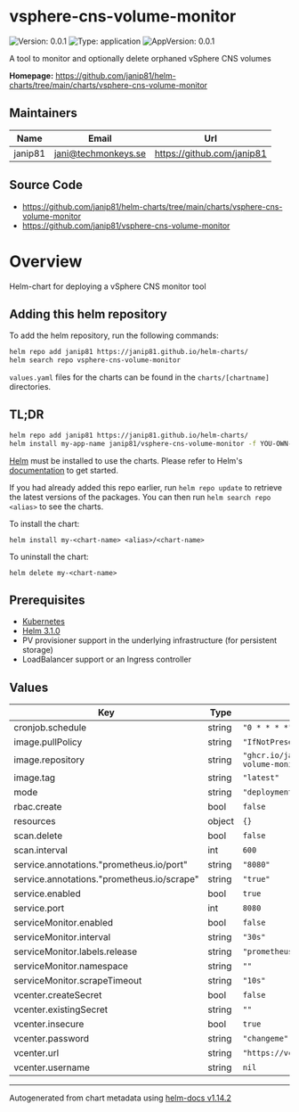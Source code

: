 # vsphere-cns-volume-monitor

![Version: 0.0.1](https://img.shields.io/badge/Version-0.0.1-informational?style=flat-square) ![Type: application](https://img.shields.io/badge/Type-application-informational?style=flat-square) ![AppVersion: 0.0.1](https://img.shields.io/badge/AppVersion-0.0.1-informational?style=flat-square)

A tool to monitor and optionally delete orphaned vSphere CNS volumes

**Homepage:** <https://github.com/janip81/helm-charts/tree/main/charts/vsphere-cns-volume-monitor>

## Maintainers

| Name | Email | Url |
| ---- | ------ | --- |
| janip81 | <jani@techmonkeys.se> | <https://github.com/janip81> |

## Source Code

* <https://github.com/janip81/helm-charts/tree/main/charts/vsphere-cns-volume-monitor>
* <https://github.com/janip81/vsphere-cns-volume-monitor>

# Overview
Helm-chart for deploying a vSphere CNS monitor tool

## Adding this helm repository

To add the helm repository, run the following commands:

```bash
helm repo add janip81 https://janip81.github.io/helm-charts/
helm search repo vsphere-cns-volume-monitor
```

`values.yaml` files for the charts can be found in the `charts/[chartname]` directories.

## TL;DR

```bash
helm repo add janip81 https://janip81.github.io/helm-charts/
helm install my-app-name janip81/vsphere-cns-volume-monitor -f YOU-OWN-VALUES.yaml
```

[Helm](https://helm.sh) must be installed to use the charts.  Please refer to
Helm's [documentation](https://helm.sh/docs) to get started.

If you had already added this repo earlier, run `helm repo update` to retrieve
the latest versions of the packages.  You can then run `helm search repo
<alias>` to see the charts.

To install the <chart-name> chart:

    helm install my-<chart-name> <alias>/<chart-name>

To uninstall the chart:

    helm delete my-<chart-name>

## Prerequisites

- [Kubernetes](https://kubernetes.io/)
- [Helm 3.1.0](https://helm.sh)
- PV provisioner support in the underlying infrastructure (for persistent storage)
- LoadBalancer support or an Ingress controller

## Values

| Key | Type | Default | Description |
|-----|------|---------|-------------|
| cronjob.schedule | string | `"0 * * * *"` |  |
| image.pullPolicy | string | `"IfNotPresent"` |  |
| image.repository | string | `"ghcr.io/janip81/vsphere-cns-volume-monitor"` |  |
| image.tag | string | `"latest"` |  |
| mode | string | `"deployment"` |  |
| rbac.create | bool | `false` |  |
| resources | object | `{}` |  |
| scan.delete | bool | `false` |  |
| scan.interval | int | `600` |  |
| service.annotations."prometheus.io/port" | string | `"8080"` |  |
| service.annotations."prometheus.io/scrape" | string | `"true"` |  |
| service.enabled | bool | `true` |  |
| service.port | int | `8080` |  |
| serviceMonitor.enabled | bool | `false` |  |
| serviceMonitor.interval | string | `"30s"` |  |
| serviceMonitor.labels.release | string | `"prometheus"` |  |
| serviceMonitor.namespace | string | `""` |  |
| serviceMonitor.scrapeTimeout | string | `"10s"` |  |
| vcenter.createSecret | bool | `false` |  |
| vcenter.existingSecret | string | `""` |  |
| vcenter.insecure | bool | `true` |  |
| vcenter.password | string | `"changeme"` |  |
| vcenter.url | string | `"https://vcenter.example.com"` |  |
| vcenter.username | string | `nil` |  |

----------------------------------------------
Autogenerated from chart metadata using [helm-docs v1.14.2](https://github.com/norwoodj/helm-docs/releases/v1.14.2)